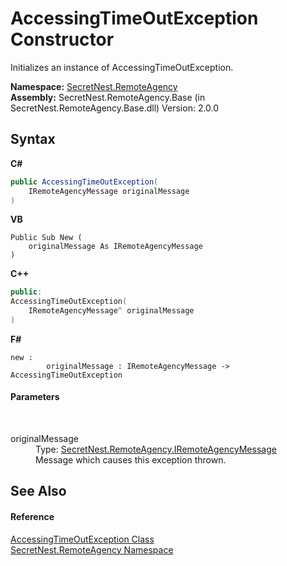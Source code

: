 # AccessingTimeOutException Constructor 
 

Initializes an instance of AccessingTimeOutException.

**Namespace:**&nbsp;<a href="N_SecretNest_RemoteAgency">SecretNest.RemoteAgency</a><br />**Assembly:**&nbsp;SecretNest.RemoteAgency.Base (in SecretNest.RemoteAgency.Base.dll) Version: 2.0.0

## Syntax

**C#**<br />
``` C#
public AccessingTimeOutException(
	IRemoteAgencyMessage originalMessage
)
```

**VB**<br />
``` VB
Public Sub New ( 
	originalMessage As IRemoteAgencyMessage
)
```

**C++**<br />
``` C++
public:
AccessingTimeOutException(
	IRemoteAgencyMessage^ originalMessage
)
```

**F#**<br />
``` F#
new : 
        originalMessage : IRemoteAgencyMessage -> AccessingTimeOutException
```


#### Parameters
&nbsp;<dl><dt>originalMessage</dt><dd>Type: <a href="T_SecretNest_RemoteAgency_IRemoteAgencyMessage">SecretNest.RemoteAgency.IRemoteAgencyMessage</a><br />Message which causes this exception thrown.</dd></dl>

## See Also


#### Reference
<a href="T_SecretNest_RemoteAgency_AccessingTimeOutException">AccessingTimeOutException Class</a><br /><a href="N_SecretNest_RemoteAgency">SecretNest.RemoteAgency Namespace</a><br />